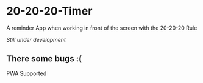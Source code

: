 # 20-20-20-Timer
A reminder App when working in front of the screen with the 20-20-20 Rule

*Still under development*
## There some bugs :(

PWA Supported
